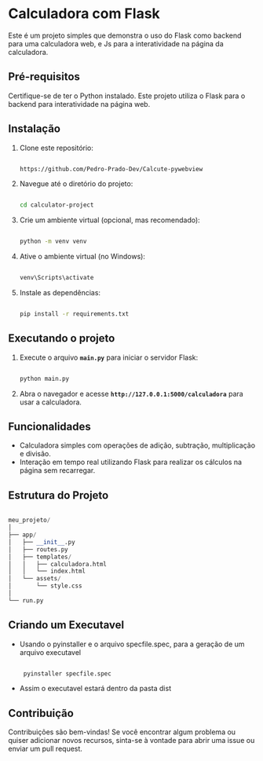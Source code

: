 # Calculadora com Flask

Este é um projeto simples que demonstra o uso do Flask como backend para uma calculadora web, e Js para a interatividade na página da calculadora.

## **Pré-requisitos**

Certifique-se de ter o Python instalado. Este projeto utiliza o Flask para o backend para interatividade na página web.

## **Instalação**

1. Clone este repositório:
    
    ```bash
    
    https://github.com/Pedro-Prado-Dev/Calcute-pywebview
    
    ```
    
2. Navegue até o diretório do projeto:
    
    ```bash
    
    cd calculator-project
    
    ```
    
3. Crie um ambiente virtual (opcional, mas recomendado):
    
    ```bash
    
    python -m venv venv
    
    ```
    
4. Ative o ambiente virtual (no Windows):
    
    ```bash
    
    venv\Scripts\activate
    
    ```
    
5. Instale as dependências:
    
    ```bash
    
    pip install -r requirements.txt
    
    ```
    

## **Executando o projeto**

1. Execute o arquivo **`main.py`** para iniciar o servidor Flask:
    
    ```bash
    
    python main.py
    
    ```
    
2. Abra o navegador e acesse **`http://127.0.0.1:5000/calculadora`** para usar a calculadora.

## **Funcionalidades**

- Calculadora simples com operações de adição, subtração, multiplicação e divisão.
- Interação em tempo real utilizando Flask para realizar os cálculos na página sem recarregar.

## **Estrutura do Projeto**

```python

meu_projeto/
│
├── app/
│   ├── __init__.py
│   ├── routes.py
│   ├── templates/
│   │   ├── calculadora.html
│   │   └── index.html
│   └── assets/
│       └── style.css
│
└── run.py

```

## **Criando um Executavel**
- Usando o pyinstaller e o arquivo specfile.spec, para a geração de um arquivo executavel
  
    ```bash
    
     pyinstaller specfile.spec
    
    ```
- Assim o executavel estará dentro da pasta dist

## **Contribuição**

Contribuições são bem-vindas! Se você encontrar algum problema ou quiser adicionar novos recursos, sinta-se à vontade para abrir uma issue ou enviar um pull request.
